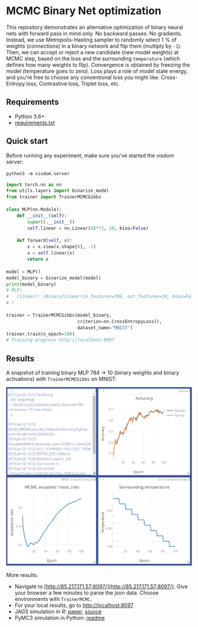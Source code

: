 # MCMC Binary Net optimization

This repository demonstrates an alternative optimization of binary neural nets with forward pass in mind only. No backward passes. No gradients. Instead, we use Metropolis-Hasting sampler to randomly select 1 % of weights (connections) in a binary network and flip them (multiply by `-1`). Then, we can accept or reject a new candidate (new model weights) at MCMC step, based on the loss and the surrounding `temperature` (which defines how many weights to flip). Convergence is obtained by freezing the model (temperature goes to zero). Loss plays a role of model state energy, and you're free to choose any conventional loss you might like: Cross-Entropy loss, Contrastive loss, Triplet loss, etc.

## Requirements

* Python 3.6+
* [requirements.txt](requirements.txt)


## Quick start

Before running any experiment, make sure you've started the visdom server:

`python3 -m visdom.server`

```python
import torch.nn as nn
from utils.layers import binarize_model
from trainer import TrainerMCMCGibbs

class MLP(nn.Module):
    def __init__(self):
        super().__init__()
        self.linear = nn.Linear(28**2, 10, bias=False)
    
    def forward(self, x):
        x = x.view(x.shape[0], -1)
        x = self.linear(x)
        return x

model = MLP()
model_binary = binarize_model(model)
print(model_binary)
# MLP(
#   (linear): [Binary]Linear(in_features=784, out_features=10, bias=False)
# )

trainer = TrainerMCMCGibbs(model_binary,
                           criterion=nn.CrossEntropyLoss(),
                           dataset_name="MNIST")
trainer.train(n_epoch=100)
# Training progress http://localhost:8097
```

## Results

A snapshot of training binary MLP 784 -> 10 (binary weights and binary activations) with `TrainerMCMCGibbs` on MNIST:

![](images/mnist_TrainerMCMC.png)

More results:

* Navigate to [http://85.217.171.57:8097/](http://85.217.171.57:8097/).  Give your browser a few minutes to parse the json data. Choose environments with `TrainerMCMC`. 
* For your local results, go to [http://localhost:8097](http://localhost:8097)
* JAGS simulation in _R_: [paper](MCMC/paper.pdf), [source](MCMC/mnist56_jags.R)
* PyMC3 simulation in Python: [readme](MCMC/README.md)
